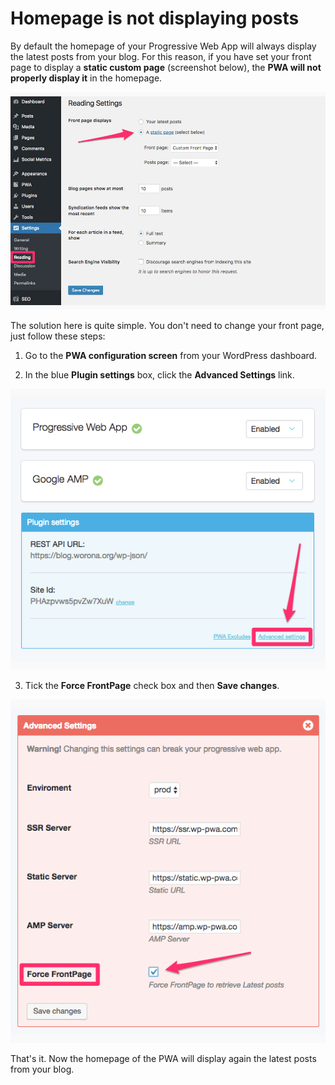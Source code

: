# Homepage is not displaying posts

By default the homepage of your Progressive Web App will always display the latest posts from your blog. For this reason, if you have set your front page to display a **static custom page** \(screenshot below\), the **PWA will not properly display it** in the homepage.

![](../.gitbook/assets/reading-settings-front-page2.jpg)

The solution here is quite simple. You don't need to change your front page, just follow these steps:

1. Go to the **PWA configuration screen** from your WordPress dashboard.

2. In the blue **Plugin settings** box, click the **Advanced Settings** link.

![](../.gitbook/assets/pwa-advanced-settings.png)

3. Tick the **Force FrontPage** check box and then **Save changes**.

![](../.gitbook/assets/forcefrontpage.png)

That's it. Now the homepage of the PWA will display again the latest posts from your blog.

